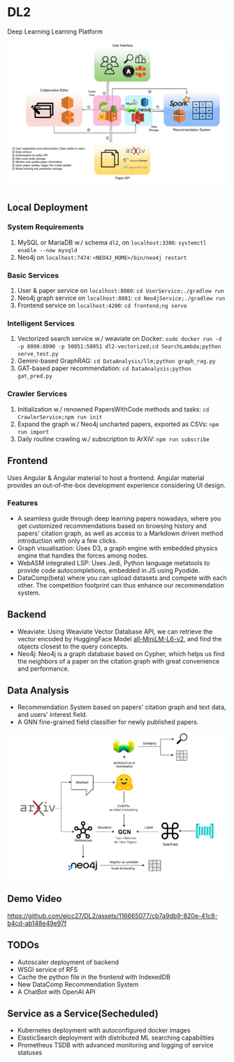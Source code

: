 # DL2

Deep Learning Learning Platform

![Should be a system framework illustration](framework.png)

## Local Deployment

### System Requirements

1. MySQL or MariaDB w./ schema `dl2`, on `localhost:3306`: `systemctl enable --now mysqld`
2. Neo4j on `localhost:7474`: `<NEO4J_HOME>/bin/neo4j restart`

### Basic Services

1. User & paper service on `localhost:8080`: `cd UserService;./gradlew run`
2. Neo4j graph service on `localhost:8081`: `cd Neo4jService;./gradlew run`
3. Frontend service on `localhost:4200`: `cd frontend;ng serve`

### Intelligent Services

1. Vectorized search service w./ weaviate on Docker: `sudo docker run -d -p 8090:8090 -p 50051:50051 dl2-vectorized;cd SearchLambda;python serve_test.py`
2. Gemini-based GraphRAG: `cd DataAnalysis/llm;python graph_rag.py`
3. GAT-based paper recommendation: `cd DataAnalysis;python gat_pred.py`

### Crawler Services

1. Initialization w./ renowned PapersWithCode methods and tasks: `cd CrawlerService;npm run init`
2. Expand the graph w./ Neo4j uncharted papers, exported as CSVs: `npm run import`
3. Daily routine crawling w./ subscription to ArXiV: `npm run subscribe` 

## Frontend

Uses Angular & Angular material to host a frontend. Angular material provides an
out-of-the-box development experience considering UI design.

### Features

- A seamless guide through deep learning papers nowadays, where you get customized recommendations based on browsing history and papers' citation graph, as well as access to a Markdown driven method introduction with only a few clicks.
- Graph visualisation: Uses D3, a graph engine with embedded physics engine that handles the forces among nodes.
- WebASM integrated LSP: Uses Jedi, Python language metatools to provide code autocompletions, embedded in JS using Pyodide.
- DataComp(beta) where you can upload datasets and compete with each other. The competition footprint can thus enhance our recommendation system.

## Backend

- Weaviate: Using Weaviate Vector Database API, we can retrieve the vector encoded by HuggingFace Model [all-MiniLM-L6-v2](https://huggingface.co/sentence-transformers/all-MiniLM-L6-v2), and find the objects closest to the query concepts.
- Neo4j: Neo4j is a graph database based on Cypher, which helps us find the neighbors of a paper on the citation graph with great convenience and performance.

## Data Analysis

- Recommendation System based on papers' citation graph and text data, and users' interest field.
- A GNN fine-grained field classifier for newly published papers.

![Should be a Data Flow Illustration](data.png)

## Demo Video

https://github.com/eicc27/DL2/assets/116665077/cb7a9db9-820e-41c8-b4cd-ab148e49e97f

## TODOs

- Autoscaler deployment of backend
- WSGI service of RFS
- Cache the python file in the frontend with IndexedDB
- New DataComp Recommendation System
- A ChatBot with OpenAI API

## Service as a Service(Secheduled)

- Kubernetes deployment with autoconfigured docker images
- ElasticSearch deployment with distributed ML searching capabilities
- Prometheus TSDB with advanced monitoring and logging of service statuses
